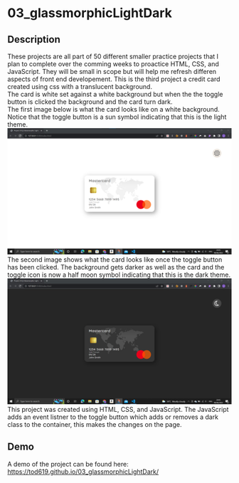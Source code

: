 # 03_glassmorphicLightDark

## Description

These projects are all part of 50 different smaller practice projects that I plan to complete over the comming weeks to proactice HTML, CSS, and JavaScript. They will be small in scope but will help me refresh differen aspects of front end developement. This is the third project a credit card created using css with a translucent background. <br>
The card is white set against a white background but when the the toggle button is clicked the background and the card turn dark. <br>
The first image below is what the card looks like on a white background. Notice that the toggle button is a sun symbol indicating that this is the light theme. <br>
![screenshot 1](images/screenshot1.png)
The second image shows what the card looks like once the toggle button has been clicked. The background gets darker as well as the card and the toggle icon is now a half moon symbol indicating that this is the dark theme.
![screenshot 2](images/screenshot2.png)
<br>
This project was created using HTML, CSS, and JavaScript. The JavaScript adds an event listner to the toggle button which adds or removes a dark class to the container, this makes the changes on the page.

## Demo

A demo of the project can be found here: https://tod619.github.io/03_glassmorphicLightDark/
